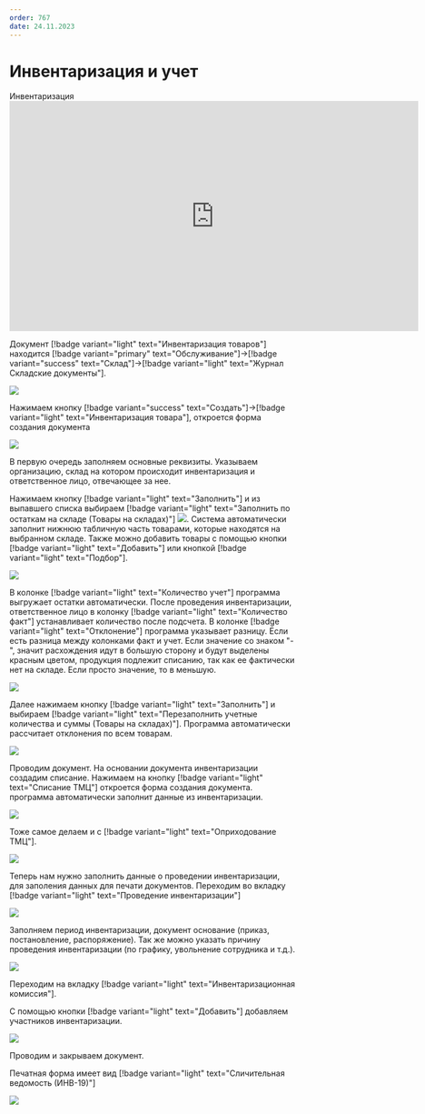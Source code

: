 ```yaml
---
order: 767
date: 24.11.2023
---
```

# Инвентаризация и учет

Инвентаризация
      <iframe
        width="720"
        height="405"
        src="https://rutube.ru/play/embed/8766c91f8dcfb5946308527e26ce98d2"
        frameBorder="0"
        allow="clipboard-write; autoplay"
        allowFullScreen
      ></iframe>
    

Документ [!badge variant="light" text="Инвентаризация товаров"] находится [!badge variant="primary" text="Обслуживание"]->[!badge variant="success" text="Склад"]->[!badge variant="light" text="Журнал Складские документы"]. 

![](\images\кладовщик\поступление.jpg)

Нажимаем кнопку [!badge variant="success" text="Создать"]->[!badge variant="light" text="Инвентаризация товара"], откроется форма создания документа

![](\images\кладовщик\инвентаризация.jpg)

В первую очередь заполняем основные реквизиты. Указываем организацию, склад на котором происходит инвентаризация и ответственное лицо, отвечающее за нее.

Нажимаем кнопку [!badge variant="light" text="Заполнить"] и из выпавшего списка выбираем [!badge variant="light" text="Заполнить по остаткам на складе (Товары на складах)"] ![](\images\кладовщик\инвентаризация1.jpg).
Система автоматически заполнит нижнюю табличную часть товарами, которые находятся на выбранном складе. Также можно добавить товары с помощью кнопки [!badge variant="light" text="Добавить"] или кнопкой [!badge variant="light" text="Подбор"].

![](\images\кладовщик\инвентаризация3.jpg)

В колонке [!badge variant="light" text="Количество учет"]  программа выгружает остатки автоматически. После проведения инвентаризации, ответственное лицо в колонку [!badge variant="light" text="Количество факт"] устанавливает количество после подсчета. В колонке [!badge variant="light" text="Отклонение"] программа указывает разницу. Если есть разница между колонками факт и учет. Если значение со знаком "-", значит расхождения идут в большую сторону и будут выделены красным цветом, продукция подлежит списанию, так как ее фактически нет на складе. Если просто значение, то в меньшую.

![](\images\кладовщик\инвентаризация.gif)

Далее нажимаем кнопку [!badge variant="light" text="Заполнить"] и выбираем [!badge variant="light" text="Перезаполнить учетные количества и суммы (Товары на складах)"]. Программа автоматически рассчитает отклонения по всем товарам.

![](\images\кладовщик\инвентаризация1.gif)

Проводим документ. На основании документа инвентаризации создадим списание. Нажимаем на кнопку [!badge variant="light" text="Списание ТМЦ"] откроется форма создания документа. программа автоматически заполнит данные из инвентаризации.

![](\images\кладовщик\инвентаризация3.gif)

Тоже самое делаем и с [!badge variant="light" text="Оприходование ТМЦ"].

![](\images\кладовщик\инвентаризация4.gif)

Теперь нам нужно заполнить данные о проведении инвентаризации, для заполения данных для печати документов. Переходим во вкладку [!badge variant="light" text="Проведение инвентаризации"]

![](\images\кладовщик\инвентаризация5.jpg)

Заполняем период инвентаризации, документ основание (приказ, постановление, распоряжение). Так же можно указать причину проведения инвентаризации (по графику, увольнение сотрудника и т.д.). 

![](\images\кладовщик\инвентаризация5.gif)

Переходим на вкладку [!badge variant="light" text="Инвентаризационная комиссия"].

С помощью кнопки [!badge variant="light" text="Добавить"] добавляем участников инвентаризации.


![](\images\кладовщик\инвентаризация6.gif)

Проводим и закрываем документ.

Печатная форма имеет вид [!badge variant="light" text="Сличительная ведомость (ИНВ-19)"]

![](\images\кладовщик\инвентаризация7.jpg)
